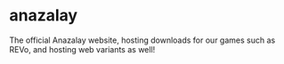 # anazalay
The official Anazalay website, hosting downloads for our games such as REVo, and hosting web variants as well!
